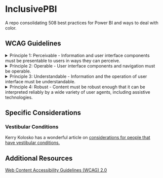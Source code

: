 # InclusivePBI
A repo consolidating 508 best practices for Power BI and ways to deal with color.

## WCAG Guidelines

<details>
<summary> Principle 1: Perceivable - Information and user interface components must be presentable to users in ways they can perceive. </summary><br />

| Number | Title | Guideline |
| ------ | ----- | --------- |
| 1.1 | Text Alternatives | Provide text alternatives for any non-text content so that it can be changed into other forms people need, such as large print, braille, speech, symbols or simpler language. |
| 1.2 | Time-based Media | Provide alternatives for time-based media.|
| 1.3 | Adaptable | Create content that can be presented in different ways (for example simpler layout) without losing information or structure. |
| 1.4 | Distinguishable | Make it easier for users to see and hear content including separating foreground from background. |

<br />

</details>

<details>
<summary> Principle 2: Operable - User interface components and navigation must be operable.</summary> 
<br />

| Number | Title | Guideline |
| ------ | ----- | --------- |
| 2.1 | Keyboard Accessible | Make all functionality available from a keyboard. |
| 2.2 | Enough Time | Provide users enough time to read and use content. |
| 2.3 | Seizures | Do not design content in a way that is known to cause seizures. |
| 2.4 | Navigable | Provide ways to help users navigate, find content, and determine where they are. |

<br />

</details>

<details>
<summary> Principle 3: Understandable - Information and the operation of user interface must be understandable. </summary>
<br />

| Number | Title | Guideline |
| ------ | ----- | --------- |
| 3.1 | Readable | Make text content readable and understandable. |
| 3.2 | Predictable | Make Web pages appear and operate in predictable ways. |
| 3.3 | Input Assistance | Help users avoid and correct mistakes. |

<br />

</details>

<details>
<summary> Principle 4: Robust - Content must be robust enough that it can be interpreted reliably by a wide variety of user agents, including assistive technologies. </summary> 
<br />

| Number | Title | Guideline |
| ------ | ----- | --------- |
| 4.1 | Compatible | Maximize compatibility with current and future user agents, including assistive technologies. |

<br />

</details>

##  Specific Considerations 

### Vestibular Conditions

Kerry Kolosko has a wonderful article on [considerations for people that have vestibular conditions.](https://kerrykolosko.com/drop-the-drop-shadows/)


## Additional Resources
[Web Content Accessibility Guidelines (WCAG) 2.0](https://www.w3.org/TR/WCAG20/)
